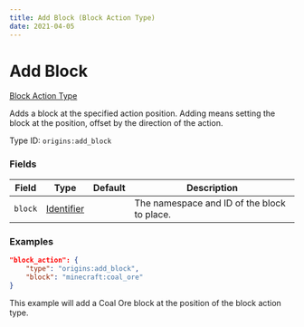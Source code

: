 ```yaml
---
title: Add Block (Block Action Type)
date: 2021-04-05
---
```


# Add Block

[Block Action Type](../block_action_types.md)

Adds a block at the specified action position. Adding means setting the block at the position, offset by the direction of the action.

Type ID: `origins:add_block`


### Fields

Field  | Type | Default | Description
-------|------|---------|-------------
`block` | [Identifier](../data_types/identifier.md) | | The namespace and ID of the block to place.


### Examples

```json
"block_action": {
    "type": "origins:add_block",
    "block": "minecraft:coal_ore"
}
```

This example will add a Coal Ore block at the position of the block action type.
